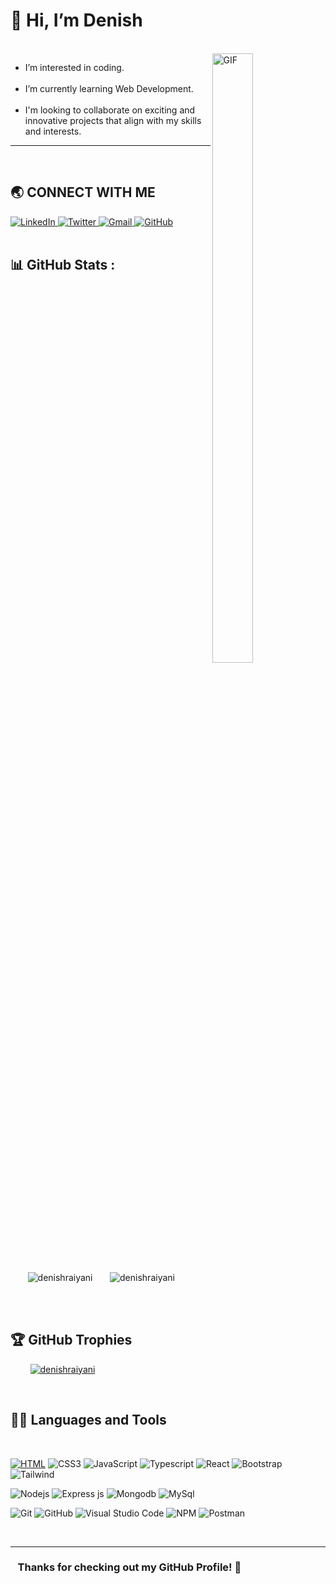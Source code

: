 # 👋 Hi, I’m Denish

<!-- <p align="center">
  <b style="color: lightblue;">Visitor count</b>
  <br>
  <img src="https://profile-counter.glitch.me/denishraiyani/count.svg" />
</p> -->

<br />

<img align="right" alt="GIF" src="https://i.giphy.com/media/L1R1tvI9svkIWwpVYr/giphy.webp" width="36%" height="50%">

<!-- **I am a Full-stack (MERN) Web-developer.** -->
<!-- <br /><br /> -->

- I’m interested in coding.
  <br /><br />
- I’m currently learning Web Development.
  <br /><br />
- I'm looking to collaborate on exciting and innovative projects that align with my skills and interests.

<hr/>
<br />

## 🌏 **CONNECT WITH ME**

<a  href="https://www.linkedin.com/in/denishraiyani96/">
    <img src="https://img.shields.io/badge/LinkedIn-0077B5?style=for-the-badge&logo=linkedin&logoColor=white" title="LinkedIn"  alt="LinkedIn"/>
</a>
<a href="https://twitter.com/denishraiyani96"> 
    <img src="https://img.shields.io/badge/Twitter-000000?style=for-the-badge&logo=x&logoColor=white" title="Twitter"  alt="Twitter"/>
</a>
<a href="mailto:336474.raiyani@gmail.com"> 
    <img src="https://img.shields.io/badge/Gmail-D14836?style=for-the-badge&logo=gmail&logoColor=white" title="Gmail"  alt="Gmail"/>
</a>
<a href="https://github.com/denishraiyani"> 
    <img src="https://img.shields.io/badge/GitHub-100000?style=for-the-badge&logo=github&logoColor=white" title="GitHub"  alt="GitHub"/>
</a>
<!-- <a href="https://www.facebook.com/denishraiyani96"> 
    <img src="https://img.shields.io/badge/Facebook-%231877F2.svg?style=for-the-badge&logo=Facebook&logoColor=white" title="Facebook"  alt="Facebook"/>
</a> -->
<!-- <a href="https://www.instagram.com/denishraiyani96"> 
    <img src="https://img.shields.io/badge/Instagram-E4405F?style=for-the-badge&logo=instagram&logoColor=white" title="Instagram"  alt="Instagram"/>
</a> -->
<!-- <a href="https://www.youtube.com/@denishpatel968"> 
    <img src="https://img.shields.io/badge/YouTube-FF0000?style=for-the-badge&logo=youtube&logoColor=white" title="Youtube"  alt="Youtube"/>
</a> -->
<!-- <a href="https://codepen.io/denishraiyani"> 
    <img src="https://img.shields.io/badge/Codepen-000000?style=for-the-badge&logo=codepen&logoColor=white" title="Codepen"  alt="Codepen"/>
</a> -->
<br />
<br />

## 📊 GitHub Stats :

<br />

<div style="width: 100%; display: flex; align-items: center;">
  &nbsp; &nbsp; &nbsp; &nbsp;
  <img align="center" src="https://github-readme-stats.vercel.app/api?username=denishraiyani&show_icons=true&theme=tokyonight&rank_icon=github&locale=en" alt="denishraiyani"/>
  &nbsp; &nbsp; &nbsp; &nbsp;
  <img align="center" src="https://github-readme-stats.vercel.app/api/top-langs/?username=denishraiyani&theme=tokyonight" alt="denishraiyani"/>
</div>

<br /><br />

## 🏆 GitHub Trophies

<p align="left">&nbsp; &nbsp; &nbsp; &nbsp;
  <a href="https://github.com/ryo-ma/github-profile-trophy">
    <img src="https://github-profile-trophy.vercel.app/?username=denishraiyani&theme=radical&no-frame=false&no-bg=false&margin-w=4" alt="denishraiyani" />
  </a>
</p>

<br />

## 👨‍💻 Languages and Tools

<br />

[![HTML](https://img.shields.io/badge/HTML5-E34F26?style=for-the-badge&logo=html5&logoColor=white "HTML")](https://github.com/denishraiyani)
![CSS3](https://img.shields.io/badge/CSS3-1572B6?style=for-the-badge&logo=css3&logoColor=white "CSS")
![JavaScript](https://img.shields.io/badge/JavaScript-F7DF1E?style=for-the-badge&logo=javascript&logoColor=black "JavaScript")
![Typescript](https://img.shields.io/badge/TypeScript-007ACC?style=for-the-badge&logo=typescript&logoColor=white "Typescript")
![React](https://img.shields.io/badge/React-20232A?style=for-the-badge&logo=react&logoColor=61DAFB "React")
![Bootstrap](https://img.shields.io/badge/Bootstrap-563D7C?style=for-the-badge&logo=bootstrap&logoColor=white "Bootstrap")
![Tailwind](https://img.shields.io/badge/Tailwind_CSS-38B2AC?style=for-the-badge&logo=tailwind-css&logoColor=white "Tailwind")

![Nodejs](https://img.shields.io/badge/Node.js-43853D?style=for-the-badge&logo=node.js&logoColor=white "Nodejs")
![Express js](https://img.shields.io/badge/Express.js-404D59?style=for-the-badge "Express js")
![Mongodb](https://img.shields.io/badge/MongoDB-4EA94B?style=for-the-badge&logo=mongodb&logoColor=white "Mongodb")
![MySql](https://img.shields.io/badge/MySQL-00000F?style=for-the-badge&logo=mysql&logoColor=white "MySql")

![Git](https://img.shields.io/badge/git-%23F05033.svg?style=for-the-badge&logo=git&logoColor=white "Git")
![GitHub](https://img.shields.io/badge/github-%23121011.svg?style=for-the-badge&logo=github&logoColor=white "GitHub")
![Visual Studio Code](https://img.shields.io/badge/VS%20Code-0078d7.svg?style=for-the-badge&logo=visual-studio-code&logoColor=white "Visual Studio Code")
![NPM](https://img.shields.io/badge/NPM-%23000000.svg?style=for-the-badge&logo=npm&logoColor=white "Npm")
![Postman](https://img.shields.io/badge/Postman-FF6C37?style=for-the-badge&logo=postman&logoColor=white "Postman")

<!-- ![Sass](https://img.shields.io/badge/Sass-CC6699?style=for-the-badge&logo=sass&logoColor=white "SASS") -->
<!-- ![Next JS](https://img.shields.io/badge/Next-black?style=for-the-badge&logo=next.js&logoColor=white "Next.js") -->
<!-- ![Material UI](https://img.shields.io/badge/Material--UI-%230081CB.svg?style=for-the-badge&logo=mui&logoColor=white "Material UI") -->
<!-- ![PHP](https://img.shields.io/badge/PHP-777BB4?style=for-the-badge&logo=php&logoColor=white "PHP") -->
<!-- ![JQuery](https://img.shields.io/badge/jQuery-0769AD?style=for-the-badge&logo=jquery&logoColor=white "JQuery") -->
<!-- ![Socket.io](https://img.shields.io/badge/Socket.io-black?style=for-the-badge&logo=socket.io&badgeColor=010101 "Socket.io") -->
<!-- ![Firebase](https://img.shields.io/badge/firebase-%23039BE5.svg?style=for-the-badge&logo=firebase "Firebase") -->
<!-- ![Python](https://img.shields.io/badge/python-3670A0?style=for-the-badge&logo=python&logoColor=ffdd54 "Python") -->
<!-- ![Flask](https://img.shields.io/badge/Flask-000000?style=for-the-badge&logo=flask&logoColor=white) -->
<!-- ![Redis](https://img.shields.io/badge/redis-%23DD0031.svg?style=for-the-badge&logo=redis&logoColor=white "Redis") -->
<!-- ![SQLLite](https://img.shields.io/badge/SQLite-07405E?style=for-the-badge&logo=sqlite&logoColor=white "SQLLite") -->
<!-- ![Docker](https://img.shields.io/badge/docker-%230db7ed.svg?style=for-the-badge&logo=docker&logoColor=white) -->
<!-- ![Apache](https://img.shields.io/badge/apache-%23D42029.svg?style=for-the-badge&logo=apache&logoColor=white "Apache") -->
<!-- ![Nginx](https://img.shields.io/badge/nginx-%23009639.svg?style=for-the-badge&logo=nginx&logoColor=white "Nginx") -->
<!-- ![Insomnia](https://img.shields.io/badge/Insomnia-black?style=for-the-badge&logo=insomnia&logoColor=5849BE "Insomnia") -->
<!-- ![Shell Scripts](https://img.shields.io/badge/Shell_Script-121011?style=for-the-badge&logo=gnu-bash&logoColor=white) -->
<!-- ![Linux](https://img.shields.io/badge/Linux-FCC624?style=for-the-badge&logo=linux&logoColor=black "Linux") -->

<br />
<hr />

### **&nbsp; &nbsp;Thanks for checking out my GitHub Profile!** 🙏

